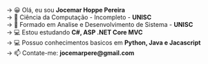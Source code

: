 <div>
  <p>-> 😀 Olá, eu sou <strong>Jocemar Hoppe Pereira</strong></br>
     -> 📗 Ciência da Computação - Incompleto -  <strong>UNISC</strong></br>
     -> 📘 Formado em Analise e Desenvolvimento de Sistema - <strong>UNISC</strong></br>
     -> 💻 Estou estudando <strong>C#, ASP .NET Core MVC</strong></br>
     -> 💻 Possuo conhecimentos basicos em <strong>Python, Java e Jacascript</strong></br>
     -> 📫 Contate-me: <strong>jocemarpere@gmail.com</strong></p>
</div>
